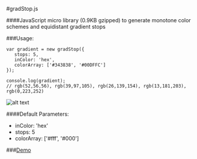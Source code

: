 #gradStop.js

####JavaScript micro library (0.9KB gzipped) to generate monotone color schemes and equidistant gradient stops


###Usage:

    var gradient = new gradStop({
       stops: 5,
       inColor: 'hex',
       colorArray: ['#343838', '#00DFFC']
    });
    
    console.log(gradient);
    // rgb(52,56,56), rgb(39,97,105), rgb(26,139,154), rgb(13,181,203), rgb(0,223,252)


![alt text][1]


  [1]: https://cdn.rawgit.com/Siddharth11/gradStop.js/master/gradient%20strip.png


####Default Parameters:
 * inColor: 'hex'
 * stops: 5
 * colorArray: ['#fff', '#000']


###[Demo](http://codepen.io/Siddharth11/full/RPvJmO)
